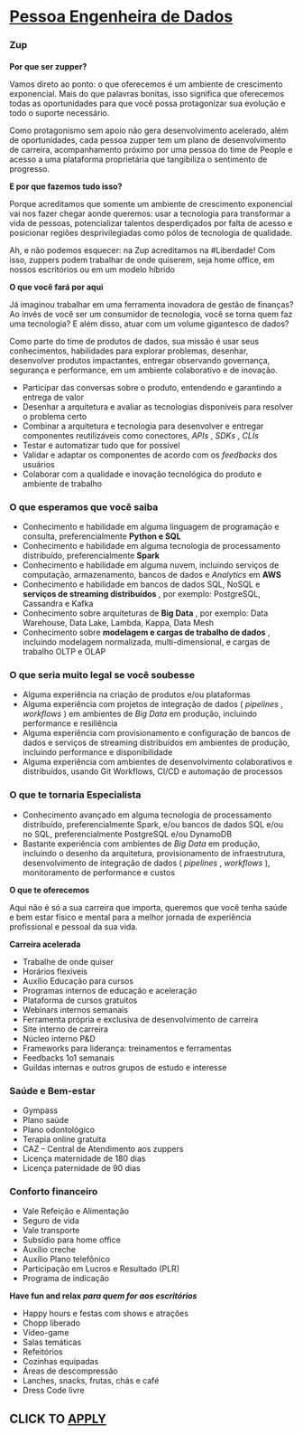 # [Pessoa Engenheira de Dados](https://www.remotewlb.com/apply/pessoa-engenheira-de-dados)  
### Zup  
####  

**Por que ser zupper?**  
  
Vamos direto ao ponto: o que oferecemos é um ambiente de crescimento exponencial. Mais do que palavras bonitas, isso significa que oferecemos todas as oportunidades para que você possa protagonizar sua evolução e todo o suporte necessário.  
  
Como protagonismo sem apoio não gera desenvolvimento acelerado, além de oportunidades, cada pessoa zupper tem um plano de desenvolvimento de carreira, acompanhamento próximo por uma pessoa do time de People e acesso a uma plataforma proprietária que tangibiliza o sentimento de progresso.  
  
  
 **E por que fazemos tudo isso?**  
  
Porque acreditamos que somente um ambiente de crescimento exponencial vai nos fazer chegar aonde queremos: usar a tecnologia para transformar a vida de pessoas, potencializar talentos desperdiçados por falta de acesso e posicionar regiões desprivilegiadas como pólos de tecnologia de qualidade.  
  
Ah, e não podemos esquecer: na Zup acreditamos na #Liberdade! Com isso, zuppers podem trabalhar de onde quiserem, seja home office, em nossos escritórios ou em um modelo híbrido  
  
  
 **O que você fará por aqui**

Já imaginou trabalhar em uma ferramenta inovadora de gestão de finanças? Ao invés de você ser um consumidor de tecnologia, você se torna quem faz uma tecnologia? E além disso, atuar com um volume gigantesco de dados?

Como parte do time de produtos de dados, sua missão é usar seus conhecimentos, habilidades para explorar problemas, desenhar, desenvolver produtos impactantes, entregar observando governança, segurança e performance, em um ambiente colaborativo e de inovação.

  * Participar das conversas sobre o produto, entendendo e garantindo a entrega de valor
  * Desenhar a arquitetura e avaliar as tecnologias disponíveis para resolver o problema certo
  * Combinar a arquitetura e tecnologia para desenvolver e entregar componentes reutilizáveis como conectores, _APIs_ , _SDKs_ , _CLIs_
  * Testar e automatizar tudo que for possível
  * Validar e adaptar os componentes de acordo com os _feedbacks_ dos usuários
  * Colaborar com a qualidade e inovação tecnológica do produto e ambiente de trabalho

### O que esperamos que você saiba

  * Conhecimento e habilidade em alguma linguagem de programação e consulta, preferencialmente **Python e SQL**
  * Conhecimento e habilidade em alguma tecnologia de processamento distribuído, preferencialmente **Spark**
  * Conhecimento e habilidade em alguma nuvem, incluindo serviços de computação, armazenamento, bancos de dados e _Analytics_ em **AWS**
  * Conhecimento e habilidade em bancos de dados SQL, NoSQL e **serviços de streaming distribuídos** , por exemplo: PostgreSQL, Cassandra e Kafka
  * Conhecimento sobre arquiteturas de **Big Data** , por exemplo: Data Warehouse, Data Lake, Lambda, Kappa, Data Mesh
  * Conhecimento sobre **modelagem e cargas de trabalho de dados** , incluindo modelagem normalizada, multi-dimensional, e cargas de trabalho OLTP e OLAP

### O que seria muito legal se você soubesse

  * Alguma experiência na criação de produtos e/ou plataformas
  * Alguma experiência com projetos de integração de dados ( _pipelines_ , _workflows_ ) em ambientes de _Big Data_ em produção, incluindo performance e resiliência
  * Alguma experiência com provisionamento e configuração de bancos de dados e serviços de streaming distribuídos em ambientes de produção, incluindo performance e disponibilidade
  * Alguma experiência com ambientes de desenvolvimento colaborativos e distribuídos, usando Git Workflows, CI/CD e automação de processos

### O que te tornaria Especialista

  * Conhecimento avançado em alguma tecnologia de processamento distribuído, preferencialmente Spark, e/ou bancos de dados SQL e/ou no SQL, preferencialmente PostgreSQL e/ou DynamoDB
  * Bastante experiência com ambientes de _Big Data_ em produção, incluindo o desenho da arquitetura, provisionamento de infraestrutura, desenvolvimento de integração de dados ( _pipelines_ , _workflows_ ), monitoramento de performance e custos

 **O que te oferecemos**  
  
Aqui não é só a sua carreira que importa, queremos que você tenha saúde e bem estar físico e mental para a melhor jornada de experiência profissional e pessoal da sua vida.  
  
 **Carreira acelerada**

  * Trabalhe de onde quiser 
  * Horários flexíveis
  * Auxílio Educação para cursos
  * Programas internos de educação e aceleração
  * Plataforma de cursos gratuitos
  * Webinars internos semanais 
  * Ferramenta própria e exclusiva de desenvolvimento de carreira
  * Site interno de carreira
  * Núcleo interno P&D
  * Frameworks para liderança: treinamentos e ferramentas
  * Feedbacks 1o1 semanais
  * Guildas internas e outros grupos de estudo e interesse

### Saúde e Bem-estar

  * Gympass
  * Plano saúde
  * Plano odontológico
  * Terapia online gratuita
  * CAZ – Central de Atendimento aos zuppers 
  * Licença maternidade de 180 dias
  * Licença paternidade de 90 dias

### Conforto financeiro

  * Vale Refeição e Alimentação
  * Seguro de vida
  * Vale transporte
  * Subsídio para home office 
  * Auxílio creche
  * Auxílio Plano telefônico 
  * Participação em Lucros e Resultado (PLR)
  * Programa de indicação

 **Have fun and relax _para quem for aos escritórios_**

  * Happy hours e festas com shows e atrações
  * Chopp liberado
  * Vídeo-game
  * Salas temáticas
  * Refeitórios
  * Cozinhas equipadas
  * Áreas de descompressão
  * Lanches, snacks, frutas, chás e café
  * Dress Code livre

  
## CLICK TO [APPLY](https://www.remotewlb.com/apply/pessoa-engenheira-de-dados)

